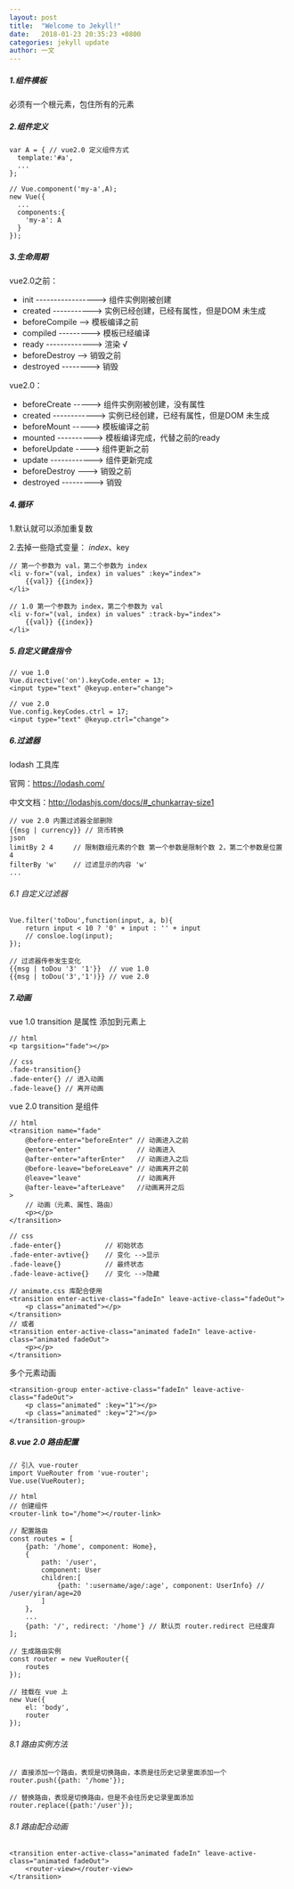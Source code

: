 ```yaml
---
layout: post
title:  "Welcome to Jekyll!"
date:   2018-01-23 20:35:23 +0800
categories: jekyll update
author: 一文
---
```

##### 1.组件模板
必须有一个根元素，包住所有的元素
##### 2.组件定义
    var A = { // vue2.0 定义组件方式
      template:'#a',
      ... 
    };
    
    // Vue.component('my-a',A);
    new Vue({
      ...
      components:{
        'my-a': A
      }
    });

##### 3.生命周期
vue2.0之前：
- init -----------------> 组件实例刚被创建
- created -----------> 实例已经创建，已经有属性，但是DOM 未生成
- beforeCompile --> 模板编译之前
- compiled ---------> 模板已经编译
- ready -------------> 渲染 √
- beforeDestroy --> 销毁之前
- destroyed --------> 销毁

vue2.0：
- beforeCreate -----> 组件实例刚被创建，没有属性
- created ------------> 实例已经创建，已经有属性，但是DOM 未生成
- beforeMount -----> 模板编译之前
- mounted ----------> 模板编译完成，代替之前的ready
- beforeUpdate ----> 组件更新之前 
- update ------------> 组件更新完成
- beforeDestroy ---> 销毁之前
- destroyed ---------> 销毁
##### 4.循环
1.默认就可以添加重复数

2.去掉一些隐式变量： $index、$key

```
// 第一个参数为 val，第二个参数为 index
<li v-for="(val, index) in values" :key="index">
    {{val}} {{index}}
</li>
```
```
// 1.0 第一个参数为 index，第二个参数为 val
<li v-for="(val, index) in values" :track-by="index">
    {{val}} {{index}}
</li>
```
##### 5.自定义键盘指令


```
// vue 1.0
Vue.directive('on').keyCode.enter = 13;
<input type="text" @keyup.enter="change">

// vue 2.0
Vue.config.keyCodes.ctrl = 17;
<input type="text" @keyup.ctrl="change">
```
##### 6.过滤器
lodash 工具库

官网：https://lodash.com/

中文文档：http://lodashjs.com/docs/#_chunkarray-size1

```
// vue 2.0 内置过滤器全部删除
{{msg | currency}} // 货币转换
json
limitBy 2 4     // 限制数组元素的个数 第一个参数是限制个数 2，第二个参数是位置 4
filterBy 'w'    // 过滤显示的内容 'w'
...

```
###### 6.1 自定义过滤器

```
Vue.filter('toDou',function(input, a, b){
    return input < 10 ? '0' + input : '' + input
    // consloe.log(input);
});

// 过滤器传参发生变化
{{msg | toDou '3' '1'}}  // vue 1.0
{{msg | toDou('3','1')}} // vue 2.0
```
##### 7.动画
vue 1.0 transition 是属性 添加到元素上

```
// html
<p targsition="fade"></p>

// css
.fade-transition{}
.fade-enter{} // 进入动画
.fade-leave{} // 离开动画
```


vue 2.0 transition 是组件 <transition></transition>
```
// html
<transition name="fade"
    @before-enter="beforeEnter" // 动画进入之前
    @enter="enter"              // 动画进入
    @after-enter="afterEnter"   // 动画进入之后
    @before-leave="beforeLeave" // 动画离开之前
    @leave="leave"              // 动画离开
    @after-leave="afterLeave"   //动画离开之后
>
    // 动画（元素、属性、路由）
    <p></p>
</transition>

// css
.fade-enter{}           // 初始状态
.fade-enter-avtive{}    // 变化 -->显示
.fade-leave{}           // 最终状态
.fade-leave-active{}    // 变化 -->隐藏

// animate.css 库配合使用
<transition enter-active-class="fadeIn" leave-active-class="fadeOut">
    <p class="animated"></p>
</transition>
// 或者
<transition enter-active-class="animated fadeIn" leave-active-class="animated fadeOut">
    <p></p>
</transition>
```
多个元素动画 <transition-group></transition-group>


```
<transition-group enter-active-class="fadeIn" leave-active-class="fadeOut">
    <p class="animated" :key="1"></p>
    <p class="animated" :key="2"></p>
</transition-group>
```
##### 8.vue 2.0 路由配置

```
// 引入 vue-router
import VueRouter from 'vue-router';
Vue.use(VueRouter);

// html
// 创建组件
<router-link to="/home"></router-link>

// 配置路由
const routes = [
    {path: '/home', component: Home},
    {
        path: '/user',
        component: User
        children:[
            {path: ':username/age/:age', component: UserInfo} // /user/yiran/age=20
        ]
    },
    ...
    {path: '/', redirect: '/home'} // 默认页 router.redirect 已经废弃
];

// 生成路由实例
const router = new VueRouter({
    routes
});

// 挂载在 vue 上
new Vue({
    el: 'body',
    router
});
```
###### 8.1 路由实例方法

```
// 直接添加一个路由，表现是切换路由，本质是往历史记录里面添加一个
router.push({path: '/home'});

// 替换路由，表现是切换路由，但是不会往历史记录里面添加
router.replace({path:'/user'});
```
###### 8.1 路由配合动画

```
<transition enter-active-class="animated fadeIn" leave-active-class="animated fadeOut">
    <router-view></router-view>
</transition>
```
